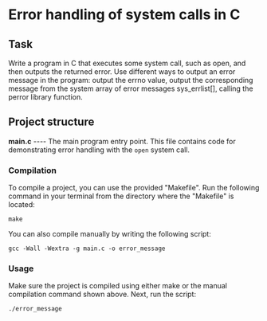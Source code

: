 # Error handling of system calls in C


## Task
Write a program in C that executes some system
call, such as open, and then outputs the returned error. Use
different ways to output an error message in the program: output the errno value, output
the corresponding message from the system array of error messages sys_errlist[],
calling the perror library function.

## Project structure <br>
**main.c** ----  The main program entry point. This file contains code for demonstrating error handling with the `open` system call.<br>


### Compilation
To compile a project, you can use the provided "Makefile".  Run the following command in your terminal from the directory where the "Makefile" is located:
```
make
```
You can also compile manually by writing the following script:
```
gcc -Wall -Wextra -g main.c -o error_message
```

### Usage
Make sure the project is compiled using either make or the manual compilation command shown above. Next, run the script:

```
./error_message
```


